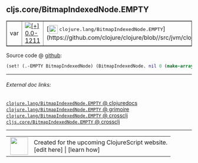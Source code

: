 ## cljs.core/BitmapIndexedNode.EMPTY



 <table border="1">
<tr>
<td>var</td>
<td><a href="https://github.com/cljsinfo/cljs-api-docs/tree/0.0-1211"><img valign="middle" alt="[+] 0.0-1211" title="Added in 0.0-1211" src="https://img.shields.io/badge/+-0.0--1211-lightgrey.svg"></a> </td>
<td>
[<img height="24px" valign="middle" src="http://i.imgur.com/1GjPKvB.png"> <samp>clojure.lang/BitmapIndexedNode.EMPTY</samp>](https://github.com/clojure/clojure/blob//src/jvm/clojure/lang/PersistentHashMap.java)
</td>
</tr>
</table>









Source code @ [github](https://github.com/clojure/clojurescript/blob/r3030/src/cljs/cljs/core.cljs#L5944):

```clj
(set! (.-EMPTY BitmapIndexedNode) (BitmapIndexedNode. nil 0 (make-array 0)))
```

<!--
Repo - tag - source tree - lines:

 <pre>
clojurescript @ r3030
└── src
    └── cljs
        └── cljs
            └── <ins>[core.cljs:5944](https://github.com/clojure/clojurescript/blob/r3030/src/cljs/cljs/core.cljs#L5944)</ins>
</pre>

-->

---



###### External doc links:

[`clojure.lang/BitmapIndexedNode.EMPTY` @ clojuredocs](http://clojuredocs.org/clojure.lang/BitmapIndexedNode.EMPTY)<br>
[`clojure.lang/BitmapIndexedNode.EMPTY` @ grimoire](http://conj.io/store/v1/org.clojure/clojure/1.7.0-beta3/clj/clojure.lang/BitmapIndexedNode.EMPTY/)<br>
[`clojure.lang/BitmapIndexedNode.EMPTY` @ crossclj](http://crossclj.info/fun/clojure.lang/BitmapIndexedNode.EMPTY.html)<br>
[`cljs.core/BitmapIndexedNode.EMPTY` @ crossclj](http://crossclj.info/fun/cljs.core.cljs/BitmapIndexedNode.EMPTY.html)<br>

---

 <table>
<tr><td>
<img valign="middle" align="right" width="48px" src="http://i.imgur.com/Hi20huC.png">
</td><td>
Created for the upcoming ClojureScript website.<br>
[edit here] | [learn how]
</td></tr></table>

[edit here]:https://github.com/cljsinfo/cljs-api-docs/blob/master/cljsdoc/cljs.core_BitmapIndexedNodeDOTEMPTY.cljsdoc
[learn how]:https://github.com/cljsinfo/cljs-api-docs/wiki/cljsdoc-files

<!--

This information was too distracting to show to readers, but I'll leave it
commented here since it is helpful to:

- pretty-print the data used to generate this document
- and show how to retrieve that data



The API data for this symbol:

```clj
{:ns "cljs.core",
 :name "BitmapIndexedNode.EMPTY",
 :history [["+" "0.0-1211"]],
 :parent-type "BitmapIndexedNode",
 :type "var",
 :full-name-encode "cljs.core_BitmapIndexedNodeDOTEMPTY",
 :source {:code "(set! (.-EMPTY BitmapIndexedNode) (BitmapIndexedNode. nil 0 (make-array 0)))",
          :title "Source code",
          :repo "clojurescript",
          :tag "r3030",
          :filename "src/cljs/cljs/core.cljs",
          :lines [5944]},
 :full-name "cljs.core/BitmapIndexedNode.EMPTY",
 :clj-symbol "clojure.lang/BitmapIndexedNode.EMPTY"}

```

Retrieve the API data for this symbol:

```clj
;; from Clojure REPL
(require '[clojure.edn :as edn])
(-> (slurp "https://raw.githubusercontent.com/cljsinfo/cljs-api-docs/catalog/cljs-api.edn")
    (edn/read-string)
    (get-in [:symbols "cljs.core/BitmapIndexedNode.EMPTY"]))
```

-->
